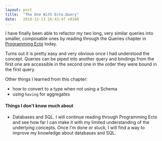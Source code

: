 ```yaml
---
layout: post
title:  "The One With Ecto.Query"
date:   2018-12-13 16:43:47 +0100
---
```


I have finally been able to refactor my two long, very similar queries into smaller, composable ones by reading through the Queries chapter in [Programming Ecto](https://pragprog.com/book/wmecto/programming-ecto) today.

Turns out it is pretty easy and very obvious once I had understood the concept. Queries can be piped into another query and bindings from the first one are accessible in the second one in the order they were bound in the first query.

Other things I learned from this chapter:
- how to convert to a type when not using a Schema
- using `having` for aggregates

#### Things I don't know much about
- Databases and SQL. I will continue reading through Programming Ecto and see how far I can make it with my limited understanding of the underlying concepts. Once I'm done or stuck, I will find a way to improve my knowledge about databases and SQL.
